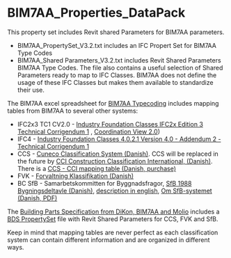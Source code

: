 # BIM7AA_Properties_DataPack

This property set includes Revit shared Parameters for BIM7AA parameters.

   * BIM7AA_PropertySet_V3.2.txt includes an IFC Propert Set for BIM7AA Type Codes
   * BIM7AA_Shared Parameters_V3.2.txt includes Revit Shared Parameters BIM7AA Type Codes. The file also contains a useful selection of Shared Parameters ready to map to IFC Classes. BIM7AA does not define the usage of these IFC Classes but makes them available to standardize their use.

The BIM7AA excel spreadsheet for [BIM7AA Typecoding](http://www.bim7aa.dk/BIM7AA_Typekodning.html) includes mapping tables from BIM7AA to several other systems:

   * IFC2x3 TC1 CV2.0 - [Industry Foundation Classes IFC2x Edition 3 Technical Corrigendum 1](https://standards.buildingsmart.org/IFC/RELEASE/IFC2x3/TC1/HTML/) , [Coordination View 2.0](https://technical.buildingsmart.org/standards/ifc/mvd/mvd-database/)) 
   * IFC4 - [Industry Foundation Classes 4.0.2.1 Version 4.0 - Addendum 2 - Technical Corrigendum 1](https://standards.buildingsmart.org/IFC/RELEASE/IFC4/ADD2_TC1/HTML/)
   * CCS - [Cuneco Classification System (Danish)](https://molio.dk/produkter/digitale-vaerktojer/gratis-vaerktojer/ccs-cuneco-classification-system). CCS will be replaced in the future by [CCI Construction Classification International, (Danish)](https://molio.dk/produkter/digitale-vaerktojer/gratis-vaerktojer/cci). There is a [CCS - CCI mapping table (Danish, purchase)](https://anvisninger.molio.dk/aftale_og_kommunikation/mapping%20mellem%20ccs%20og%20cci)
   * FVK - [Forvaltning Klassifikation (Danish)](https://www.lbf.dk/publikationer/2014-forvaltnings-klassifikation/)
   * BC SfB - Samarbetskommitten for Byggnadsfragor, [SfB 1988 Bygningsdeltavle (Danish)](https://molio.dk/boeger/sfb-1988-bygningsdeltavle/c-23/p-2193), [description in english](https://www.designingbuildings.co.uk/wiki/CI/SfB), [Om SfB-systemet (Danish, PDF)](https://byg-erfa.dk/sites/default/files/attachments/om-sfb-systemet.pdf)

The [Building Parts Specification from DiKon, BIM7AA and Molio](https://anvisninger.molio.dk/Gratis-vaerktojer/Bygningsdelsspecifikationer) includes a [BDS PropertySet](https://anvisninger.molio.dk/gratis-vaerktojer/bygningsdelsspecifikationer/bds_propertyset/bds_propertyset) file with Revit Shared Parameters for CCS, FVK and SfB.

Keep in mind that mapping tables are never perfect as each classification system can contain different information and are organized in different ways.
